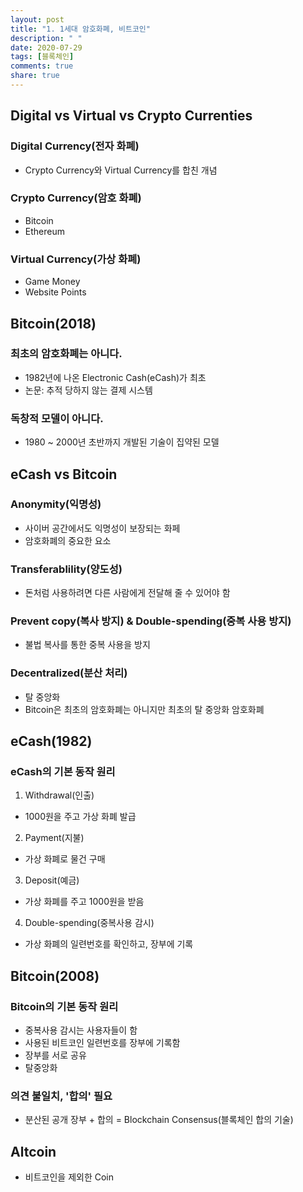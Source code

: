```yaml
---
layout: post
title: "1. 1세대 암호화폐, 비트코인"
description: " "
date: 2020-07-29
tags: [블록체인]
comments: true
share: true
---
```



## Digital vs Virtual vs Crypto Currenties

### Digital Currency(전자 화폐)

- Crypto Currency와 Virtual Currency를 합친 개념

### Crypto Currency(암호 화폐)

- Bitcoin
- Ethereum

### Virtual Currency(가상 화폐)

- Game Money
- Website Points

## Bitcoin(2018)

### 최초의 암호화폐는 아니다.

- 1982년에 나온 Electronic Cash(eCash)가 최초
- 논문: 추적 당하지 않는 결제 시스템

### 독창적 모델이 아니다.

- 1980 ~ 2000년 초반까지 개발된 기술이 집약된 모델

## eCash vs Bitcoin

### Anonymity(익명성)

- 사이버 공간에서도 익명성이 보장되는 화페
- 암호화폐의 중요한 요소

### Transferablility(양도성)

- 돈처럼 사용하려면 다른 사람에게 전달해 줄 수 있어야 함

### Prevent copy(복사 방지) & Double-spending(중복 사용 방지)

- 불법 복사를 통한 중복 사용을 방지

### Decentralized(분산 처리)

- 탈 중앙화
- Bitcoin은 최초의 암호화폐는 아니지만 최초의 탈 중앙화 암호화폐

## eCash(1982)

### eCash의 기본 동작 원리

1. Withdrawal(인출)

- 1000원을 주고 가상 화폐 발급

2. Payment(지불)

- 가상 화폐로 물건 구매

3. Deposit(예금)

- 가상 화폐를 주고 1000원을 받음

4. Double-spending(중복사용 감시)

- 가상 화폐의 일련번호를 확인하고, 장부에 기록

## Bitcoin(2008)

### Bitcoin의 기본 동작 원리

- 중복사용 감시는 사용자들이 함
- 사용된 비트코인 일련번호를 장부에 기록함
- 장부를 서로 공유
- 탈중앙화

### 의견 불일치, '합의' 필요

- 분산된 공개 장부 + 합의 = Blockchain Consensus(블록체인 합의 기술)

## Altcoin

- 비트코인을 제외한 Coin
